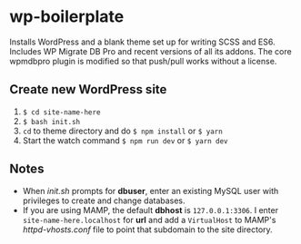 # wp-boilerplate

Installs WordPress and a blank theme set up for writing SCSS and ES6. Includes WP Migrate DB Pro and recent versions of all its addons. The core wpmdbpro plugin is modified so that push/pull works without a license.

## Create new WordPress site

1. `$ cd site-name-here`
2. `$ bash init.sh`
3. `cd` to theme directory and do `$ npm install` or `$ yarn`
4. Start the watch command `$ npm run dev` or `$ yarn dev`

## Notes

- When _init.sh_ prompts for **dbuser**, enter an existing MySQL user with privileges to create and change databases.
- If you are using MAMP, the default **dbhost** is `127.0.0.1:3306`. I enter `site-name-here.localhost` for **url** and add a `VirtualHost` to MAMP's _httpd-vhosts.conf_ file to point that subdomain to the site directory.